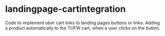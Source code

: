 # landingpage-cartintegration
Code to implement uber cart links to landing pages buttons or links. Adding a product automatically to the TUFW cart, when a user clicks on the button.

